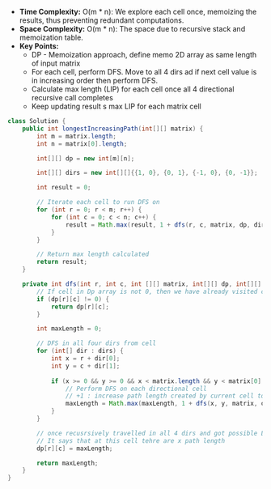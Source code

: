 - **Time Complexity:** O(m * n): We explore each cell once, memoizing the results, thus preventing redundant computations.
- **Space Complexity:** O(m * n): The space due to recursive stack and memoization table.
- **Key Points:**
    - DP - Memoization approach, define memo 2D array as same length of input matrix
    - For each cell, perform DFS. Move to all 4 dirs ad if next cell value is in increasing order then perform DFS.
    - Calculate max length (LIP) for each cell once all 4 directional recursive call completes
    - Keep updating result s max LIP for each matrix cell

```java
class Solution {
    public int longestIncreasingPath(int[][] matrix) {
        int m = matrix.length;
        int n = matrix[0].length;

        int[][] dp = new int[m][n];

        int[][] dirs = new int[][]{{1, 0}, {0, 1}, {-1, 0}, {0, -1}};

        int result = 0;

        // Iterate each cell to run DFS on
        for (int r = 0; r < m; r++) {
            for (int c = 0; c < n; c++) {    
                result = Math.max(result, 1 + dfs(r, c, matrix, dp, dirs));
            }
        }

        // Return max length calculated
        return result;
    }

    private int dfs(int r, int c, int [][] matrix, int[][] dp, int[][] dirs) {
        // If cell in Dp array is not 0, then we have already visited cell and can reuse prev computed max LIP from that cell
        if (dp[r][c] != 0) {
            return dp[r][c];
        }

        int maxLength = 0;

        // DFS in all four dirs from cell
        for (int[] dir : dirs) {
            int x = r + dir[0];
            int y = c + dir[1];
   
            if (x >= 0 && y >= 0 && x < matrix.length && y < matrix[0].length && matrix[x][y] > matrix[r][c]) {
                // Perform DFS on each directional cell
                // +1 : increase path length created by current cell to prev created path length if next cell cell is increasing order
                maxLength = Math.max(maxLength, 1 + dfs(x, y, matrix, dp, dirs));
            }
        }

        // once recusrsively travelled in all 4 dirs and got possible LIP, assign it to DP array
        // It says that at this cell tehre are x path length
        dp[r][c] = maxLength;

        return maxLength;       
    }
}
```